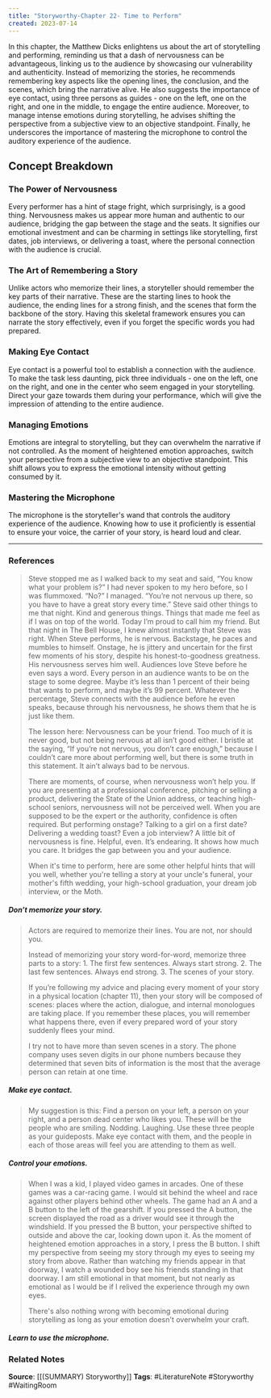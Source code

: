 ```yaml
---
title: "Storyworthy-Chapter 22- Time to Perform"
created: 2023-07-14
---
```

  
In this chapter, the Matthew Dicks enlightens us about the art of storytelling and performing, reminding us that a dash of nervousness can be advantageous, linking us to the audience by showcasing our vulnerability and authenticity. Instead of memorizing the stories, he recommends remembering key aspects like the opening lines, the conclusion, and the scenes, which bring the narrative alive. He also suggests the importance of eye contact, using three persons as guides - one on the left, one on the right, and one in the middle, to engage the entire audience. Moreover, to manage intense emotions during storytelling, he advises shifting the perspective from a subjective view to an objective standpoint. Finally, he underscores the importance of mastering the microphone to control the auditory experience of the audience.

## Concept Breakdown

### The Power of Nervousness
Every performer has a hint of stage fright, which surprisingly, is a good thing. Nervousness makes us appear more human and authentic to our audience, bridging the gap between the stage and the seats. It signifies our emotional investment and can be charming in settings like storytelling, first dates, job interviews, or delivering a toast, where the personal connection with the audience is crucial.

### The Art of Remembering a Story
Unlike actors who memorize their lines, a storyteller should remember the key parts of their narrative. These are the starting lines to hook the audience, the ending lines for a strong finish, and the scenes that form the backbone of the story. Having this skeletal framework ensures you can narrate the story effectively, even if you forget the specific words you had prepared.

### Making Eye Contact
Eye contact is a powerful tool to establish a connection with the audience. To make the task less daunting, pick three individuals - one on the left, one on the right, and one in the center who seem engaged in your storytelling. Direct your gaze towards them during your performance, which will give the impression of attending to the entire audience.

### Managing Emotions
Emotions are integral to storytelling, but they can overwhelm the narrative if not controlled. As the moment of heightened emotion approaches, switch your perspective from a subjective view to an objective standpoint. This shift allows you to express the emotional intensity without getting consumed by it.

### Mastering the Microphone
The microphone is the storyteller's wand that controls the auditory experience of the audience. Knowing how to use it proficiently is essential to ensure your voice, the carrier of your story, is heard loud and clear.

--- 
### References

> Steve stopped me as I walked back to my seat and said, “You know what your problem is?” I had never spoken to my hero before, so I was flummoxed. “No?” I managed. “You’re not nervous up there, so you have to have a great story every time.” Steve said other things to me that night. Kind and generous things. Things that made me feel as if I was on top of the world. Today I’m proud to call him my friend. But that night in The Bell House, I knew almost instantly that Steve was right. When Steve performs, he is nervous. Backstage, he paces and mumbles to himself. Onstage, he is jittery and uncertain for the first few moments of his story, despite his honest-to-goodness greatness. His nervousness serves him well. Audiences love Steve before he even says a word. Every person in an audience wants to be on the stage to some degree. Maybe it’s less than 1 percent of their being that wants to perform, and maybe it’s 99 percent. Whatever the percentage, Steve connects with the audience before he even speaks, because through his nervousness, he shows them that he is just like them.
> 
> The lesson here: Nervousness can be your friend. Too much of it is never good, but not being nervous at all isn’t good either. I bristle at the saying, “If you’re not nervous, you don’t care enough,” because I couldn’t care more about performing well, but there is some truth in this statement. It ain’t always bad to be nervous. 
> 
> There are moments, of course, when nervousness won’t help you. If you are presenting at a professional conference, pitching or selling a product, delivering the State of the Union address, or teaching high-school seniors, nervousness will not be perceived well. When you are supposed to be the expert or the authority, confidence is often required. But performing onstage? Talking to a girl on a first date? Delivering a wedding toast? Even a job interview? A little bit of nervousness is fine. Helpful, even. It’s endearing. It shows how much you care. It bridges the gap between you and your audience. 
> 
> When it's time to perform, here are some other helpful hints that will you well, whether you're telling a story at your uncle's funeral, your mother's fifth wedding, your high-school graduation, your dream job interview, or the Moth.

##### Don’t memorize your story.
> Actors are required to memorize their lines. You are not, nor should you.
> 
> Instead of memorizing your story word-for-word, memorize three parts to a story:
> 1. The first few sentences. Always start strong.
> 2. The last few sentences. Always end strong.
> 3. The scenes of your story.
> 
> If you’re following my advice and placing every moment of your story in a physical location (chapter 11), then your story will be composed of scenes: places where the action, dialogue, and internal monologues are taking place. If you remember these places, you will remember what happens there, even if every prepared word of your story suddenly flees your mind.
> 
> I try not to have more than seven scenes in a story. The phone company uses seven digits in our phone numbers because they determined that seven bits of information is the most that the average person can retain at one time. 

##### Make eye contact.
> My suggestion is this: Find a person on your left, a person on your right, and a person dead center who likes you. These will be the people who are smiling. Nodding. Laughing. Use these three people as your guideposts. Make eye contact with them, and the people in each of those areas will feel you are attending to them as well. 

##### Control your emotions.
> When I was a kid, I played video games in arcades. One of these games was a car-racing game. I would sit behind the wheel and race against other players behind other wheels. The game had an A and a B button to the left of the gearshift. If you pressed the A button, the screen displayed the road as a driver would see it through the windshield. If you pressed the B button, your perspective shifted to outside and above the car, looking down upon it.
> As the moment of heightened emotion approaches in a story, I press the B button. I shift my perspective from seeing my story through my eyes to seeing my story from above. Rather than watching my friends appear in that doorway, I watch a wounded boy see his friends standing in that doorway. I am still emotional in that moment, but not nearly as emotional as I would be if I relived the experience through my own eyes. 
> 
> There's also nothing wrong with becoming emotional during storytelling as long as your emotion doesn't overwhelm your craft.

##### Learn to use the microphone.

### Related Notes
**Source**: [[(SUMMARY) Storyworthy]]
**Tags**: #LiteratureNote #Storyworthy #WaitingRoom 